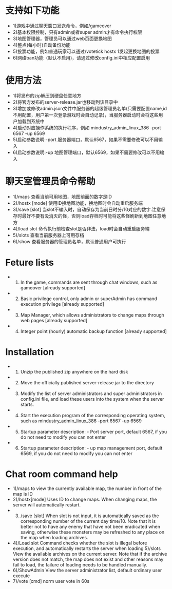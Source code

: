 支持如下功能
===========
* 1)游戏中通过聊天窗口发送命令，例如/gameover
* 2)基本权限控制，只有admin或者super admin才有命令执行权限
* 3)地图管理器，管理员可以通过web页面更换地图 
* 4)整点(每小时)自动备份功能 
* 5)投票功能，例如普通玩家可以通过/votetick hostx 1发起更换地图的投票
* 6)网络ban功能（默认不启用)，请通过修改config.ini中相应配置启用

使用方法
=========
* 1)将发布的zip解压到硬盘任意地方
* 2)将官方发布的server-release.jar也移动到该目录中
* 3)增加或修改admin.json文件中服务器的超级管理员名单(只需要配置name,id不用配置，用户第一次登录游戏时会自动记录)，当服务器启动时会将这些用户加载到系统中
* 4)启动对应操作系统的执行程序，例如 mindustry_admin_linux_386 -port 6567 -up 6569
* 5)启动参数说明:-port 服务器端口，默认6567，如果不需要修改可以不用输入
* 6)启动参数说明:-up 地图管理端口，默认6569，如果不需要修改可以不用输入


聊天室管理员命令帮助
====================
* 1)/maps 查看当前可用地图，地图前面的数字是ID
* 2)/hostx <map id> [mode] 使用ID换地图功能，换地图时会自动重启服务端
* 3)/save [slot] 当slot不输入时，自动保存为当前日时分/10对应的数字.注意保存时最好不要有没消灭的怪，否则load存档时可能将这些怪刷新到地图任意地方
* 4)/load slot 命令执行前检查slot是否非法，load时会自动重启服务端
* 5)/slots 查看当前服务器上可用存档
* 6)/show 查看服务器的管理员名单，默认普通用户可执行
 
Feture lists
============
* 1) In the game, commands are sent through chat windows, such as gameover [already supported]
* 2) Basic privilege control, only admin or superAdmin has command execution privilege [already supported]
* 3) Map Manager, which allows administrators to change maps through web pages [already supported]
* 4) Integer point (hourly) automatic backup function [already supported]
 
Installation
============
* 1) Unzip the published zip anywhere on the hard disk
* 2) Move the officially published server-release.jar to the directory
* 3) Modify the list of server administrators and super administrators in config.ini file, and load these users into the system when the server starts.
* 4) Start the execution program of the corresponding operating system, such as mindustry_admin_linux_386 -port 6567 -up 6569
* 5) Startup parameter description: - Port server port, default 6567, if you do not need to modify you can not enter
* 6) Startup parameter description: - up map management port, default 6569, if you do not need to modify you can not enter
 
Chat room command help
===================================
 * 1)/maps 
 to view the currently available map, the number in front of the map is ID
* 2)/hostx[mode] 
 Uses ID to change maps. When changing maps, the server will automatically restart.
* 3) /save [slot] 
 When slot is not input, it is automatically saved as the corresponding number of the current day time/10. Note that it is better not to have any enemy that have not been eradicated when saving, otherwise these monsters may be refreshed to any place on the map when loading archives.
* 4)/Load slot 
 Command checks whether the slot is illegal before execution, and automatically restarts the server when loading
 5)/slots 
 View the available archives on the current server. Note that if the archive version does not match, the map does not exist and other reasons may fail to load, the failure of loading needs to be handled manually.
* 6)/ShowAdmin
  View the server administrator list, default ordinary user execute
* 7)/vote [cmd] norm user vote in 60s
